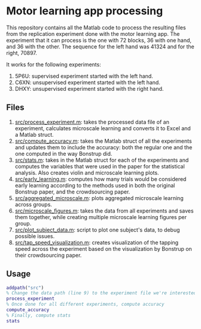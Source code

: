 # Motor learning app processing

This repository contains all the Matlab code to process the resulting files from the replication experiment done with the motor learning app. The experiment that it can process is the one with 72 blocks, 36 with one hand, and 36 with the other. The sequence for the left hand was 41324 and for the right, 70897.

It works for the following experiments:

1. 5P6U: supervised experiment started with the left hand.
2. C6XN: unsupervised experiment started with the left hand.
3. DHXY: unsupervised experiment started with the right hand.

## Files

1. [src/process_experiment.m](src/process_experiment.m): takes the processed data file of an experiment, calculates microscale learning and converts it to Excel and a Matlab struct.
2. [src/compute_accuracy.m](src/compute_accuracy.m): takes the Matlab struct of all the experiments and updates them to include the accuracy: both the regular one and the one computed in the way Bonstrup did.
3. [src/stats.m](src/stats.m): takes in the Matlab struct for each of the experiments and computes the variables that were used in the paper for the statistical analysis. Also creates violin and microscale learning plots.
4. [src/early_learning.m](src/early_learning.m): computes how many trials would be considered early learning according to the methods used in both the original Bonstrup paper, and the crowdsourcing paper.
5. [src/aggregated_microscale.m](src/aggregated_microscale.m): plots aggregated microscale learning across groups.
6. [src/microscale_figures.m](src/microscale_figures.m): takes the data from all experiments and saves them together, while creating multiple microscale learning figures per group.
7. [src/plot_subject_data.m](src/plot_subject_data.m): script to plot one subject's data, to debug possible issues.
8. [src/tap_speed_visualization.m](src/tap_speed_visualization.m): creates visualization of the tapping speed across the experiment based on the visualization by Bonstrup on their crowdsourcing paper.

## Usage

```Matlab
addpath("src")
% Change the data path (line 9) to the experiment file we're interested in
process_experiment
% Once done for all different experiments, compute accuracy
compute_accuracy
% Finally, compute stats
stats
```
